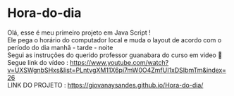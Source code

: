 # Hora-do-dia
Olá, esse é meu primeiro projeto em Java Script ! </br>
Ele pega o horário do computador local e muda o layout de acordo com o período do dia manhã - tarde - noite </br>
Segui as instruções do querido professor guanabara do curso em video 💜 </br>
Segue link do vídeo : https://www.youtube.com/watch?v=UXSWgnbSHxs&list=PLntvgXM11X6pi7mW0O4ZmfUI1xDSIbmTm&index=26 </br>
LINK DO PROJETO : https://giovanaysandes.github.io/Hora-do-dia/ 
